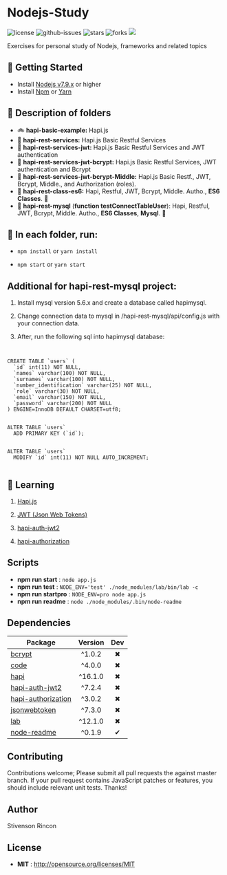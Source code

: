 # Nodejs-Study

![license](https://img.shields.io/npm/l/Nodejs-Study.svg) ![github-issues](https://img.shields.io/github/issues/stivenson/Nodejs-Study.svg) ![stars](https://img.shields.io/github/stars/stivenson/Nodejs-Study.svg) ![forks](https://img.shields.io/github/forks/stivenson/Nodejs-Study.svg) ![](https://david-dm.org/stivenson/Nodejs-Study/dev-status.svg)

Exercises for personal study of Nodejs, frameworks and related topics


## 🌄 Getting Started

- Install [Nodejs v7.9.x](https://nodejs.org/en/) or higher
- Install [Npm](https://www.npmjs.com/) or [Yarn](https://yarnpkg.com/lang/en/)

## 🌅 Description of folders

- 🚲  __hapi-basic-example:__ Hapi.js
- 🚴  __hapi-rest-services:__ Hapi.js Basic Restful Services
- 🚕  __hapi-rest-services-jwt:__ Hapi.js Basic Restful Services and JWT authentication
- 🚜  __hapi-rest-services-jwt-bcrypt:__ Hapi.js Basic Restful Services, JWT authentication and Bcrypt
- 🚛  __hapi-rest-services-jwt-bcrypt-Middle:__ Hapi.js Basic Restf., JWT, Bcrypt, Middle., and Authorization (roles). 
- 🚚  __hapi-rest-class-es6:__ Hapi, Restful, JWT, Bcrypt, Middle. Autho., __ES6 Classes__. 🌠   
- 🚙  __hapi-rest-mysql__ (__function testConnectTableUser__): Hapi, Restful, JWT, Bcrypt, Middle. Autho., __ES6 Classes__, __Mysql__. 🌠   


## 🌇 In each folder, run:

- `npm install` or `yarn install`

- `npm start` or `yarn start`


## Additional for hapi-rest-mysql project:

 1. Install mysql version 5.6.x and create a database called hapimysql.

 2. Change connection data to mysql in /hapi-rest-mysql/api/config.js with your connection data.

 3. After, run the following sql into hapimysql database:


```mysql


CREATE TABLE `users` (
  `id` int(11) NOT NULL,
  `names` varchar(100) NOT NULL,
  `surnames` varchar(100) NOT NULL,
  `number_identification` varchar(25) NOT NULL,
  `role` varchar(30) NOT NULL,
  `email` varchar(150) NOT NULL,
  `password` varchar(200) NOT NULL
) ENGINE=InnoDB DEFAULT CHARSET=utf8;


ALTER TABLE `users`
  ADD PRIMARY KEY (`id`);


ALTER TABLE `users`
  MODIFY `id` int(11) NOT NULL AUTO_INCREMENT;


```



## 🌃 Learning

 1. [Hapi.js](https://hapijs.com/)

 2. [JWT (Json Web Tokens)](https://jwt.io/)
 
 3. [hapi-auth-jwt2](https://www.npmjs.com/package/hapi-auth-jwt2)

 4. [hapi-authorization](https://www.npmjs.com/package/hapi-authorization)


## Scripts

 - **npm run start** : `node app.js`
 - **npm run test** : `NODE_ENV='test' ./node_modules/lab/bin/lab -c`
 - **npm run startpro** : `NODE_ENV=pro node app.js`
 - **npm run readme** : `node ./node_modules/.bin/node-readme`

## Dependencies

Package | Version | Dev
--- |:---:|:---:
[bcrypt](https://www.npmjs.com/package/bcrypt) | ^1.0.2 | ✖
[code](https://www.npmjs.com/package/code) | ^4.0.0 | ✖
[hapi](https://www.npmjs.com/package/hapi) | ^16.1.0 | ✖
[hapi-auth-jwt2](https://www.npmjs.com/package/hapi-auth-jwt2) | ^7.2.4 | ✖
[hapi-authorization](https://www.npmjs.com/package/hapi-authorization) | ^3.0.2 | ✖
[jsonwebtoken](https://www.npmjs.com/package/jsonwebtoken) | ^7.3.0 | ✖
[lab](https://www.npmjs.com/package/lab) | ^12.1.0 | ✖
[node-readme](https://www.npmjs.com/package/node-readme) | ^0.1.9 | ✔


## Contributing

Contributions welcome; Please submit all pull requests the against master branch. If your pull request contains JavaScript patches or features, you should include relevant unit tests. Thanks!

## Author

Stivenson Rincon

## License

 - **MIT** : http://opensource.org/licenses/MIT
